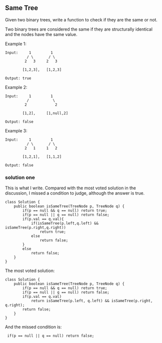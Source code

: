 ## Same Tree

Given two binary trees, write a function to check if they are the same or not.

Two binary trees are considered the same if they are structurally identical and the nodes have the same value.

Example 1:

	Input:     1         1
	          / \       / \
	         2   3     2   3

	        [1,2,3],   [1,2,3]

	Output: true

Example 2:

	Input:     1         1
	          /           \
	         2             2

	        [1,2],     [1,null,2]

	Output: false

Example 3:

	Input:     1         1
	          / \       / \
	         2   1     1   2

	        [1,2,1],   [1,1,2]

	Output: false


### solution one

This is what I write. Compared with the most voted solution in the discussion, I missed a condition to judge, although the answer is true.

	class Solution {
	    public boolean isSameTree(TreeNode p, TreeNode q) {
	        if(p == null && q == null) return true;
	        if(p == null || q == null) return false;
	        if(p.val == q.val){
	            if(isSameTree(p.left,q.left) && isSameTree(p.right,q.right))
	                return true;
	            else
	                return false;                
	        }
	        else
	            return false;
	    }
	}



The most voted solution:

	class Solution {
	    public boolean isSameTree(TreeNode p, TreeNode q) {
	        if(p == null && q == null) return true;
	        if(p == null || q == null) return false;
	        if(p.val == q.val)
	            return isSameTree(p.left, q.left) && isSameTree(p.right, q.right);
	        return false;
	    }
	}

And the missed condition is:

	 if(p == null || q == null) return false;
